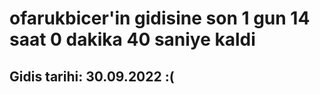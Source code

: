 # ofarukbicer'in gidisine son 1 gun 14 saat 0 dakika 40 saniye kaldi

## Gidis tarihi: 30.09.2022 :(